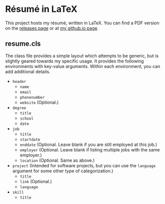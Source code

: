# Résumé in LaTeX
This project hosts my résumé, written in LaTeX. You can find a PDF version on the
[releases page](https://github.com/ttaomae/resume/releases) or at
[my github.io page](https://ttaomae.github.io/files/todd-taomae-resume.pdf).

## resume.cls
The class file provides a simple layout which attempts to be generic, but is slightly geared towards
my specific usage. It provides the following environments with key-value arguments. Within each
environment, you can add additional details.

* `header`
  * `name`
  * `email`
  * `phonenumber`
  * `website` (Optional.)
* `degree`
  * `title`
  * `school`
  * `date`
* `job`
  * `title`
  * `startdate`
  * `enddate` (Optional. Leave blank if you are still employed at this job.)
  * `employer` (Optional. Leave blank if listing multiple jobs with the same employer.)
  * `location` (Optional. Same as above.)
* `project` (Intended for software projects, but you can use the `language` argument for some other
  type of categorization.)
  * `title`
  * `link` (Optional.)
  * `language` 
* `skill`
  * `title`
